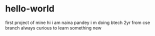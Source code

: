 # hello-world
first project of mine
 hi
 i am naina pandey i m doing btech 2yr from cse branch 
 always curious to learn something new
